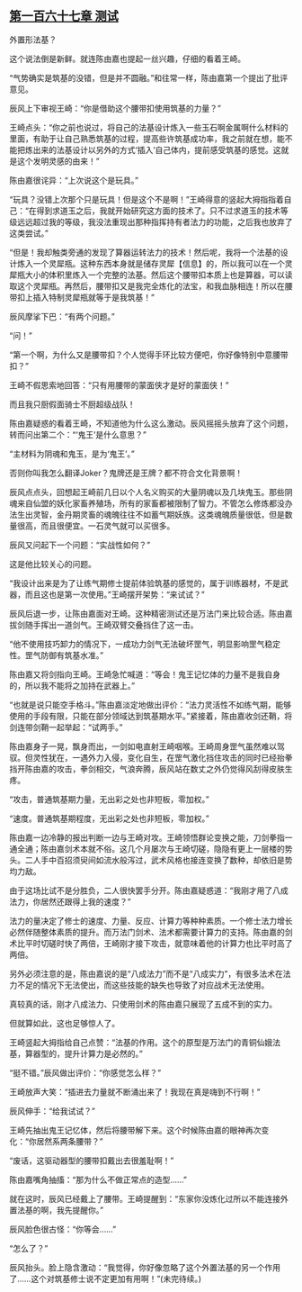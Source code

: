 ## [第一百六十七章 测试](https://www.xxbiquge.com/11_11207/8920743.html)


  外置形法基？

  这个说法倒是新鲜。就连陈由嘉也提起一丝兴趣，仔细的看着王崎。

  “气势确实是筑基的没错，但是并不圆融。”和往常一样，陈由嘉第一个提出了批评意见。

  辰风上下审视王崎：“你是借助这个腰带扣使用筑基的力量？”

  王崎点头：“你之前也说过，将自己的法基设计炼入一些玉石啊金属啊什么材料的里面，有助于让自己熟悉筑基的过程，提高些许筑基成功率，我之前就在想，能不能把炼出来的法基设计以另外的方式‘插入’自己体内，提前感受筑基的感觉。这就是这个发明灵感的由来！”

  陈由嘉很诧异：“上次说这个是玩具。”

  “玩具？没错上次那个只是玩具！但是这个不是啊！”王崎得意的竖起大拇指指着自己：“在得到求道玉之后，我就开始研究这方面的技术了。只不过求道玉的技术等级远远超过我的等级，我没法重现出那种指挥持有者法力的功能，之后我也放弃了这类尝试。”

  “但是！我却触类旁通的发现了算器运转法力的技术！然后呢，我将一个法基的设计炼入一个灵犀瓶。这种东西本身就是储存灵犀【信息】的，所以我可以在一个灵犀瓶大小的体积里炼入一个完整的法基。然后这个腰带扣本质上也是算器，可以读取这个灵犀瓶。再然后，腰带扣又是我完全炼化的法宝，和我血脉相连！所以在腰带扣上插入特制灵犀瓶就等于是我筑基！”

  辰风摩挲下巴：“有两个问题。”

  “问！”

  “第一个啊，为什么又是腰带扣？个人觉得手环比较方便吧，你好像特别中意腰带扣？”

  王崎不假思索地回答：“只有用腰带的蒙面侠才是好的蒙面侠！”

  而且我只厨假面骑士不厨超级战队！

  陈由嘉疑惑的看着王崎，不知道他为什么这么激动。辰风摇摇头放弃了这个问题，转而问出第二个：“‘鬼王’是什么意思？”

  “主材料为阴魂和鬼玉，是为‘鬼王’。”

  否则你叫我怎么翻译Joker？鬼牌还是王牌？都不符合文化背景啊！

  辰风点点头，回想起王崎前几日以个人名义购买的大量阴魂以及几块鬼玉。那些阴魂来自仙盟的妖化家畜养殖场，所有的家畜都被限制了智力。不管怎么修炼都没办法生出灵智，金丹期灵畜的魂魄往往不如蓄气期妖族。这类魂魄质量很低，但是数量很高，而且很便宜。一石灵气就可以买很多。

  辰风又问起下一个问题：“实战性如何？”

  这是他比较关心的问题。

  “我设计出来是为了让练气期修士提前体验筑基的感觉的，属于训练器材，不是武器，而且这也是第一次使用。”王崎摆开架势：“来试试？”

  辰风后退一步，让陈由嘉面对王崎。这种精密测试还是万法门来比较合适。陈由嘉拔剑随手挥出一道剑气。王崎双臂交叠挡住了这一击。

  “他不使用技巧卸力的情况下，一成功力剑气无法破坏罡气，明显影响罡气稳定性。罡气防御有筑基水准。”

  陈由嘉又将剑指向王崎。王崎急忙喊道：“等会！鬼王记忆体的力量不是我自身的，所以我不能将之加持在武器上。”

  “也就是说只能空手格斗。”陈由嘉淡定地做出评价：“法力灵活性不如练气期，能够使用的手段有限，只能在部分领域达到筑基期水平。”紧接着，陈由嘉收剑还鞘，将剑连带剑鞘一起举起：“试两手。”

  陈由嘉身子一晃，飘身而出，一剑如电直射王崎咽喉。王崎周身罡气虽然难以驾驭。但灵性犹在，一遇外力入侵，变化自生，在罡气激化挡住攻击的同时已经抬拳挡开陈由嘉的攻击，拳剑相交，气浪奔腾，辰风站在数丈之外仍觉得风刮得皮肤生疼。

  “攻击，普通筑基期力量，无出彩之处也非短板，零加权。”

  “速度。普通筑基期程度，无出彩之处也非短板，零加权。”

  陈由嘉一边冷静的报出判断一边与王崎对攻。王崎领悟群论变换之能，刀剑拳指一通全通；陈由嘉剑术本就不俗。这几个月屡次与王崎切磋，隐隐有更上一层楼的势头。二人手中百招须臾间如流水般泻过，武术风格也接连变换了数种，却依旧是势均力敌。

  由于这场比试不是分胜负，二人很快罢手分开。陈由嘉疑惑道：“我刚才用了八成法力，你居然还跟得上我的速度？”

  法力的量决定了修士的速度、力量、反应、计算力等种种素质。一个修士法力增长必然伴随整体素质的提升。而万法门剑术、法术都需要计算力的支持。陈由嘉的剑术比平时切磋时快了两倍，王崎刚才接下攻击，就意味着他的计算力也比平时高了两倍。

  另外必须注意的是，陈由嘉说的是“八成法力”而不是“八成实力”，有很多法术在法力不足的情况下无法使出，而这些技能的缺失也导致了对应战术无法使用。

  真较真的话，刚才八成法力、只使用剑术的陈由嘉只展现了五成不到的实力。

  但就算如此，这也足够惊人了。

  王崎竖起大拇指给自己点赞：“法基的作用。这个的原型是万法门的青铜仙娥法基，算器型的，提升计算力是必然的。”

  “挺不错。”辰风做出评价：“你感觉怎么样？”

  王崎放声大笑：“插进去力量就不断涌出来了！我现在真是嗨到不行啊！”

  辰风伸手：“给我试试？”

  王崎先抽出鬼王记忆体，然后将腰带解下来。这个时候陈由嘉的眼神再次变化：“你居然系两条腰带？”

  “废话，这驱动器型的腰带扣戴出去很羞耻啊！”

  陈由嘉嘴角抽搐：“那为什么不做正常点的造型……”

  就在这时，辰风已经戴上了腰带。王崎提醒到：“东家你没炼化过所以不能连接外置法基的啊，我先提醒你。”

  辰风脸色很古怪：“你等会……”

  “怎么了？”

  辰风抬头。脸上隐含激动：“我觉得，你好像忽略了这个外置法基的另一个作用了……这个对筑基修士说不定更加有用啊！”(未完待续。)
